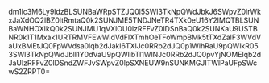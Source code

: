 dm1lc3M6Ly9ldzBLSUNBaWRpSTZJQ0l5SWl3TkNpQWdJbkJ6SWpvZ0lrWkxJaXdOQ2lBZ0ltRmtaQ0k2SUNJME5TNDJNeTR4TXk0eU16Y2lMQTBLSUNBaWNHOXlkQ0k2SUNJMU1qVXlOU0lzRFFvZ0lDSnBaQ0k2SUNKaU9USTBNR0k1T1Mxak1URTRMVFEwWldVdFlXTmhOeTFoWmpBMk5tTXdZalF3WVdVaUxBMEtJQ0FpWVdsa0lqb2dJakl6TXlJc0RRb2dJQ0p1WlhRaU9pQWlkR053SWl3TkNpQWdJblI1Y0dVaU9pQWlibTl1WlNJc0RRb2dJQ0pvYjNOMElqb2dJaUlzRFFvZ0lDSndZWFJvSWpvZ0lpSXNEUW9nSUNKMGJITWlPaUFpSWcwS2ZRPT0=
